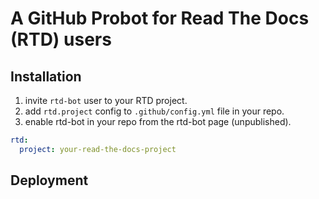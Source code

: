 # A GitHub Probot for Read The Docs (RTD) users

## Installation

1. invite `rtd-bot` user to your RTD project.
2. add `rtd.project` config to `.github/config.yml` file in your repo.
3. enable rtd-bot in your repo from the rtd-bot page (unpublished).

```yml
rtd:
  project: your-read-the-docs-project
```

## Deployment
